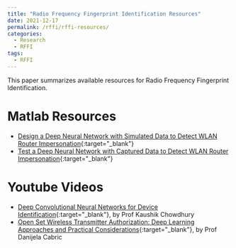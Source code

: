 ```yaml
---
title: "Radio Frequency Fingerprint Identification Resources"
date: 2021-12-17
permalink: /rffi/rffi-resources/
categories:
  - Research
  - RFFI
tags:
  - RFFI
---
```


This paper summarizes available resources for Radio Frequency Fingerprint Identification.

# Matlab Resources
* [Design a Deep Neural Network with Simulated Data to Detect WLAN Router Impersonation](https://uk.mathworks.com/help/deeplearning/ug/design-a-deep-neural-network-with-simulated-data-to-detect-wlan-router-impersonation.html){:target="_blank"}
* [Test a Deep Neural Network with Captured Data to Detect WLAN Router Impersonation](https://uk.mathworks.com/help/deeplearning/ug/test-a-deep-neural-network-with-captured-data-to-detect-wlan-router-impersonation.html){:target="_blank"}

# Youtube Videos
* [Deep Convolutional Neural Networks for Device Identification](https://www.youtube.com/watch?v=pqSDpxjyr9E){:target="_blank"}, by Prof Kaushik Chowdhury
* [Open Set Wireless Transmitter Authorization: Deep Learning Approaches and Practical Considerations](https://www.youtube.com/watch?v=Hrnt_zrQDgI){:target="_blank"}, by Prof Danijela Cabric
